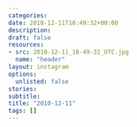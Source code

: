 ```yaml
---
categories:
date: 2010-12-11T18:49:32+00:00
description:
draft: false
resources:
- src: 2010-12-11_18-49-32_UTC.jpg
  name: "header"
layout: instagram
options:
  unlisted: false
stories:
subtitle:
title: "2010-12-11"
tags: []
---
```


 
